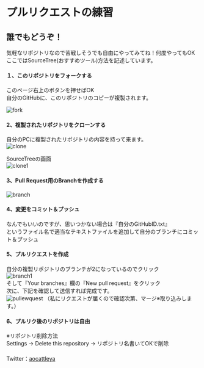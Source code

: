 # プルリクエストの練習
## 誰でもどうぞ！
気軽なリポジトリなので苦戦しそうでも自由にやってみてね！何度やってもOK  
ここではSourceTree(おすすめツール)方法を記述しています。

#### １、このリポジトリをフォークする
このページ右上のボタンを押せばOK  
自分のGitHubに、このリポジトリのコピーが複製されます。

![fork](https://user-images.githubusercontent.com/39142850/48302712-5e273f00-e543-11e8-9356-ae7ab47ffdc0.jpg)

#### 2、複製されたリポジトリをクローンする
自分のPCに複製されたリポジトリの内容を持って来ます。  
![clone](https://user-images.githubusercontent.com/39142850/48303070-0095f100-e549-11e8-8d47-4be6ccbedf7b.jpg)

SourceTreeの画面  
![clone1](https://user-images.githubusercontent.com/39142850/48303084-1efbec80-e549-11e8-8deb-b6dfd212a918.jpg)
#### 3、Pull Request用のBranchを作成する
![branch](https://user-images.githubusercontent.com/39142850/48303383-ebbb5c80-e54c-11e8-948e-7874145b95db.jpg)
#### 4、変更をコミット＆プッシュ
なんでもいいのですが、思いつかない場合は『自分のGitHubID.txt』  
というファイル名で適当なテキストファイルを追加して自分のブランチにコミット＆プッシュ
#### 5、プルリクエストを作成
自分の複製リポジトリのブランチが2になっているのでクリック  
![branch1](https://user-images.githubusercontent.com/39142850/48303643-eca1bd80-e54f-11e8-9bf0-fdb07de00069.jpg)  
そして『Your branches』欄の『New pull request』をクリック  
次に、下記を確認して送信すれば完成です。  
![pullewquest](https://user-images.githubusercontent.com/39142850/48303971-11e4fa80-e555-11e8-9caa-3e2fcb919436.jpg)
（私にリクエストが届くので確認次第、マージ※取り込みします。）
#### 6、プルリク後のリポジトリは自由
※リポジトリ削除方法  
Settings → Delete this repository → リポジトリ名書いてOKで削除
　  
　  
Twitter：[aocattleya](https://twitter.com/aocattleya)
